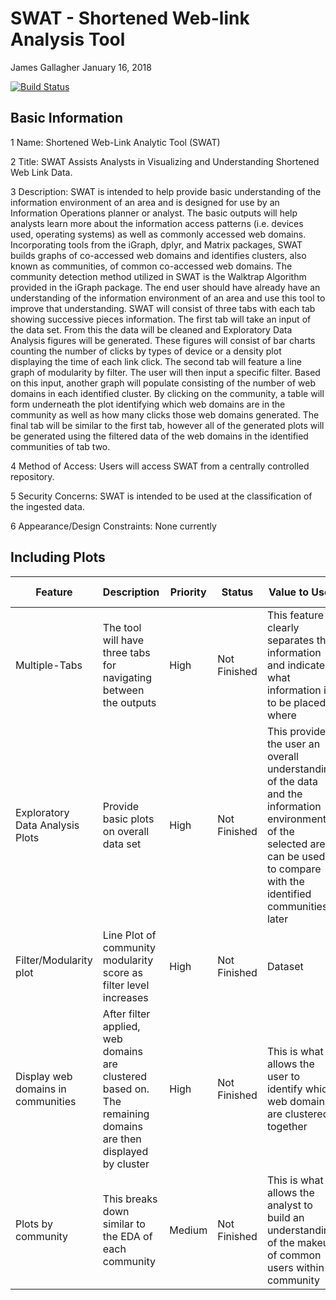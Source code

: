 SWAT - Shortened Web-link Analysis Tool
================
James Gallagher
January 16, 2018

<!-- don't edit README.md go to README.Rmd instead -->
[![Build Status](https://travis-ci.org/gallagherj2008/SWAT.svg?branch=master)](https://travis-ci.org/gallagherj2008/SWAT)

Basic Information
-----------------

1 Name: Shortened Web-Link Analytic Tool (SWAT)

2 Title: SWAT Assists Analysts in Visualizing and Understanding Shortened Web Link Data.

3 Description: SWAT is intended to help provide basic understanding of the information environment of an area and is designed for use by an Information Operations planner or analyst. The basic outputs will help analysts learn more about the information access patterns (i.e. devices used, operating systems) as well as commonly accessed web domains. Incorporating tools from the iGraph, dplyr, and Matrix packages, SWAT builds graphs of co-accessed web domains and identifies clusters, also known as communities, of common co-accessed web domains. The community detection method utilized in SWAT is the Walktrap Algorithm provided in the iGraph package. The end user should have already have an understanding of the information environment of an area and use this tool to improve that understanding. SWAT will consist of three tabs with each tab showing successive pieces information. The first tab will take an input of the data set. From this the data will be cleaned and Exploratory Data Analysis figures will be generated. These figures will consist of bar charts counting the number of clicks by types of device or a density plot displaying the time of each link click. The second tab will feature a line graph of modularity by filter. The user will then input a specific filter. Based on this input, another graph will populate consisting of the number of web domains in each identified cluster. By clicking on the community, a table will form underneath the plot identifying which web domains are in the community as well as how many clicks those web domains generated. The final tab will be similar to the first tab, however all of the generated plots will be generated using the filtered data of the web domains in the identified communities of tab two.

4 Method of Access: Users will access SWAT from a centrally controlled repository.

5 Security Concerns: SWAT is intended to be used at the classification of the ingested data.

6 Appearance/Design Constraints: None currently

Including Plots
---------------

<table style="width:100%;">
<colgroup>
<col width="10%" />
<col width="10%" />
<col width="10%" />
<col width="10%" />
<col width="10%" />
<col width="10%" />
<col width="10%" />
<col width="10%" />
<col width="10%" />
<col width="10%" />
</colgroup>
<thead>
<tr class="header">
<th>Feature</th>
<th>Description</th>
<th>Priority</th>
<th>Status</th>
<th>Value to User</th>
<th>Inputs required</th>
<th>Desired Outputs</th>
<th>End User Uses</th>
<th>Time</th>
<th>Necessity</th>
</tr>
</thead>
<tbody>
<tr class="odd">
<td>Multiple-Tabs</td>
<td>The tool will have three tabs for navigating between the outputs</td>
<td>High</td>
<td>Not Finished</td>
<td>This feature clearly separates the information and indicates what information is to be placed where</td>
<td>None</td>
<td>None</td>
<td>No outputs given</td>
<td>Completed prior to deadline</td>
<td>Current Version</td>
</tr>
<tr class="even">
<td>Exploratory Data Analysis Plots</td>
<td>Provide basic plots on overall data set</td>
<td>High</td>
<td>Not Finished</td>
<td>This provides the user an overall understanding of the data and the information environment of the selected area; can be used to compare with the identified communities later</td>
<td>Data set, what to be plotted (hardware type, OS, time, etc)</td>
<td>Bar chart or Density Plot based on inputs</td>
<td>User will use the plots to understand the data</td>
<td>Completed prior to deadline</td>
<td>Current Version</td>
</tr>
<tr class="odd">
<td>Filter/Modularity plot</td>
<td>Line Plot of community modularity score as filter level increases</td>
<td>High</td>
<td>Not Finished</td>
<td>Dataset</td>
<td>Line chart</td>
<td>Determine which filter level to use in future analysis</td>
<td>Completed prior to deadline</td>
<td>Current Version</td>
</tr>
<tr class="even">
<td>Display web domains in communities</td>
<td>After filter applied, web domains are clustered based on. The remaining domains are then displayed by cluster</td>
<td>High</td>
<td>Not Finished</td>
<td>This is what allows the user to identify which web domains are clustered together</td>
<td>Dataset, desired filter level</td>
<td>2 column table, 1st column is web domains, 2nd column is number of clicks from that dataset</td>
<td>Completed prior to deadline</td>
<td>Current Version</td>
</tr>
<tr class="odd">
<td>Plots by community</td>
<td>This breaks down similar to the EDA of each community</td>
<td>Medium</td>
<td>Not Finished</td>
<td>This is what allows the analyst to build an understanding of the makeup of common users within a community</td>
<td>Dataset, identified communities, what to be plotted</td>
<td>Bar charts or density plots based on user input</td>
<td>Used to understand better the clusters of web domains within a dataset</td>
<td>Not completed prior to deadline</td>
<td>Future Version</td>
</tr>
</tbody>
</table>
